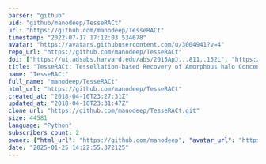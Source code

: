 ```yaml
---
parser: "github"
uid: "github/manodeep/TesseRACt"
url: "https://github.com/manodeep/TesseRACt"
timestamp: "2022-07-17 17:12:03.534678"
avatar: "https://avatars.githubusercontent.com/u/3004941?v=4"
repo_url: "https://github.com/manodeep/TesseRACt"
doi: ["https://ui.adsabs.harvard.edu/abs/2015ApJ...811..152L", "https://ui.adsabs.harvard.edu/abs/2021ascl.soft05004L/abstract"]
title: "TesseRACt: Tessellation-based Recovery of Amorphous halo Concentrations"
name: "TesseRACt"
full_name: "manodeep/TesseRACt"
html_url: "https://github.com/manodeep/TesseRACt"
created_at: "2018-04-10T23:27:31Z"
updated_at: "2018-04-10T23:31:47Z"
clone_url: "https://github.com/manodeep/TesseRACt.git"
size: 44581
language: "Python"
subscribers_count: 2
owner: {"html_url": "https://github.com/manodeep", "avatar_url": "https://avatars.githubusercontent.com/u/3004941?v=4", "login": "manodeep", "type": "User"}
date: "2025-01-25 14:22:55.372125"
---
```


